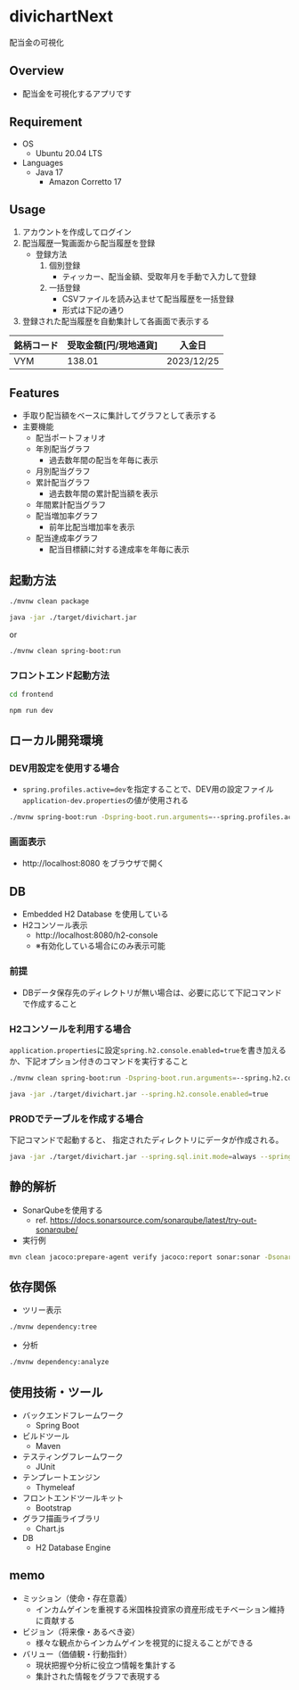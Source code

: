 # divichartNext
配当金の可視化

## Overview
- 配当金を可視化するアプリです

## Requirement
- OS
    - Ubuntu 20.04 LTS
- Languages
    - Java 17
        - Amazon Corretto 17

## Usage
1. アカウントを作成してログイン
2. 配当履歴一覧画面から配当履歴を登録
    - 登録方法
        1. 個別登録
            - ティッカー、配当金額、受取年月を手動で入力して登録
        2. 一括登録
            - CSVファイルを読み込ませて配当履歴を一括登録
            - 形式は下記の通り
3. 登録された配当履歴を自動集計して各画面で表示する

| 銘柄コード | 受取金額[円/現地通貨] | 入金日        |
|-------|--------------|------------|
| VYM   | 138.01       | 2023/12/25 |

## Features
- 手取り配当額をベースに集計してグラフとして表示する
- 主要機能
    - 配当ポートフォリオ
    - 年別配当グラフ
        - 過去数年間の配当を年毎に表示
    - 月別配当グラフ
    - 累計配当グラフ
        - 過去数年間の累計配当額を表示
    - 年間累計配当グラフ
    - 配当増加率グラフ
        - 前年比配当増加率を表示
    - 配当達成率グラフ
        - 配当目標額に対する達成率を年毎に表示

## 起動方法
```bash
./mvnw clean package
```
```bash
java -jar ./target/divichart.jar
```
or
```bash
./mvnw clean spring-boot:run
```

### フロントエンド起動方法
```bash
cd frontend
```
```bash
npm run dev
```
## ローカル開発環境
### DEV用設定を使用する場合
- `spring.profiles.active=dev`を指定することで、DEV用の設定ファイル`application-dev.properties`の値が使用される
```bash
./mvnw spring-boot:run -Dspring-boot.run.arguments=--spring.profiles.active=dev
```

### 画面表示
- http://localhost:8080 をブラウザで開く

## DB
- Embedded H2 Database を使用している
- H2コンソール表示
    - http://localhost:8080/h2-console
    - ※有効化している場合にのみ表示可能
### 前提
- DBデータ保存先のディレクトリが無い場合は、必要に応じて下記コマンドで作成すること

### H2コンソールを利用する場合
`application.properties`に設定`spring.h2.console.enabled=true`を書き加えるか、下記オプション付きのコマンドを実行すること
```bash
./mvnw clean spring-boot:run -Dspring-boot.run.arguments=--spring.h2.console.enabled=true
```
```bash
java -jar ./target/divichart.jar --spring.h2.console.enabled=true
```
### PRODでテーブルを作成する場合
下記コマンドで起動すると、
指定されたディレクトリにデータが作成される。
```bash
java -jar ./target/divichart.jar --spring.sql.init.mode=always --spring.sql.init.schema-locations=classpath:./sql/schema.sql
```

## 静的解析
- SonarQubeを使用する
    - ref. https://docs.sonarsource.com/sonarqube/latest/try-out-sonarqube/
- 実行例
```bash
mvn clean jacoco:prepare-agent verify jacoco:report sonar:sonar -Dsonar.projectKey=divichart -Dsonar.projectName='divichart' -Dsonar.host.url=http://localhost:9000 -Dsonar.token=トークンを書く
```
## 依存関係
- ツリー表示
```bash
./mvnw dependency:tree
```
- 分析
```bash
./mvnw dependency:analyze
```

## 使用技術・ツール
- バックエンドフレームワーク
    - Spring Boot
- ビルドツール
    - Maven
- テスティングフレームワーク
    - JUnit
- テンプレートエンジン
    - Thymeleaf
- フロントエンドツールキット
    - Bootstrap
- グラフ描画ライブラリ
    - Chart.js
- DB
    - H2 Database Engine

## memo
- ミッション（使命・存在意義）
    - インカムゲインを重視する米国株投資家の資産形成モチベーション維持に貢献する
- ビジョン（将来像・あるべき姿）
    - 様々な観点からインカムゲインを視覚的に捉えることができる
- バリュー（価値観・行動指針）
    - 現状把握や分析に役立つ情報を集計する
    - 集計された情報をグラフで表現する